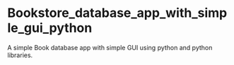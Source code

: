# Bookstore_database_app_with_simple_gui_python
A simple Book database app with simple GUI using python and python libraries.
